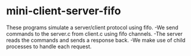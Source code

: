 # mini-client-server-fifo

These programs simulate a server/client protocol using fifo.
-We send commands to the server.c from client.c using fifo channels.
-The server reads the commands and sends a response back.
-We make use of child processes to handle each request.
